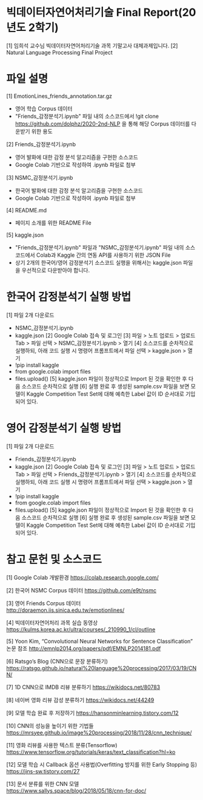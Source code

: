 # 빅데이터자연어처리기술 Final Report(20년도 2학기)
[1] 임희석 교수님 빅데이터자연어처리기술 과목 기말고사 대체과제입니다.
[2] Natural Language Processing Final Project

# 파일 설명
[1] EmotionLines_friends_annotation.tar.gz
- 영어 학습 Corpus 데이터
- "Friends_감정분석기.ipynb" 파일 내의 소스코드에서 !git clone https://github.com/dolphz/2020-2nd-NLP 을 통해 해당 Corpus 데이터를 다운받기 위한 용도

[2] Friends_감정분석기.ipynb
- 영어 발화에 대한 감정 분석 알고리즘을 구현한 소스코드
- Google Colab 기반으로 작성하여 .ipynb 파일로 첨부

[3] NSMC_감정분석기.ipynb
- 한국어 발화에 대한 감정 분석 알고리즘을 구현한 소스코드
- Google Colab 기반으로 작성하여 .ipynb 파일로 첨부

[4] README.md
- 페이지 소개를 위한 README File

[5] kaggle.json
- "Friends_감정분석기.ipynb" 파일과 "NSMC_감정분석기.ipynb" 파일 내의 소스코드에서 Colab과 Kaggle 간의 연동 API를 사용하기 위한 JSON File
- 상기 2개의 한국어/영어 감정분석기 소스코드 실행을 위해서는 kaggle.json 파일을 우선적으로 다운받아야 합니다.

# 한국어 감정분석기 실행 방법
[1] 파일 2개 다운로드
- NSMC_감정분석기.ipynb
- kaggle.json
[2] Google Colab 접속 및 로그인
[3] 파일 > 노트 업로드 > 업로드 Tab > 파일 선택 > NSMC_감정분석기.ipynb > 열기
[4] 소스코드를 순차적으로 실행하되, 아래 코드 실행 시 명령어 프롬프트에서 파일 선택 > kaggle.json > 열기
- !pip install kaggle
- from google.colab import files
- files.upload()
[5] kaggle.json 파일이 정상적으로 Import 된 것을 확인한 후 다음 소스코드 순차적으로 실행
[6] 실행 완료 후 생성된 sample.csv 파일을 보면 모델이 Kaggle Competition Test Set에 대해 예측한 Label 값이 ID 순서대로 기입되어 있다.

# 영어 감정분석기 실행 방법
[1] 파일 2개 다운로드
- Friends_감정분석기.ipynb
- kaggle.json
[2] Google Colab 접속 및 로그인
[3] 파일 > 노트 업로드 > 업로드 Tab > 파일 선택 > Friends_감정분석기.ipynb > 열기
[4] 소스코드를 순차적으로 실행하되, 아래 코드 실행 시 명령어 프롬프트에서 파일 선택 > kaggle.json > 열기
- !pip install kaggle
- from google.colab import files
- files.upload()
[5] kaggle.json 파일이 정상적으로 Import 된 것을 확인한 후 다음 소스코드 순차적으로 실행
[6] 실행 완료 후 생성된 sample.csv 파일을 보면 모델이 Kaggle Competition Test Set에 대해 예측한 Label 값이 ID 순서대로 기입되어 있다.

# 참고 문헌 및 소스코드
[1] Google Colab 개발환경
https://colab.research.google.com/

[2] 한국어 NSMC Corpus 데이터
https://github.com/e9t/nsmc

[3] 영어 Friends Corpus 데이터
http://doraemon.iis.sinica.edu.tw/emotionlines/

[4] 빅데이터자연어처리 과목 실습 동영상
https://kulms.korea.ac.kr/ultra/courses/_210990_1/cl/outline

[5] Yoon Kim, “Convolutional Neural Networks for Sentence Classification” 논문 참조
http://emnlp2014.org/papers/pdf/EMNLP2014181.pdf

[6] Ratsgo’s Blog (CNN으로 문장 분류하기)
https://ratsgo.github.io/natural%20language%20processing/2017/03/19/CNN/

[7] 1D CNN으로 IMDB 리뷰 분류하기
https://wikidocs.net/80783

[8] 네이버 영화 리뷰 감성 분류하기
https://wikidocs.net/44249

[9] 모델 학습 완료 후 저장하기
https://hansonminlearning.tistory.com/12

[10] CNN의 성능을 높이기 위한 기법들
https://mrsyee.github.io/image%20processing/2018/11/28/cnn_technique/

[11] 영화 리뷰를 사용한 텍스트 분류(Tensorflow)
https://www.tensorflow.org/tutorials/keras/text_classification?hl=ko

[12] 모델 학습 시 Callback 옵션 사용법(Overfitting 방지를 위한 Early Stopping 등)
https://jins-sw.tistory.com/27

[13] 문서 분류를 위한 CNN 모델
https://www.sallys.space/blog/2018/05/18/cnn-for-doc/
